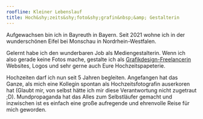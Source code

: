 ```yaml
---
roofline: Kleiner Lebenslauf
title: Hoch&shy;zeits&shy;foto&shy;grafin&nbsp;&amp; Gestalterin
---
```


Aufgewachsen bin ich in Bayreuth in Bayern. Seit 2021 wohne ich in der wunderschönen Eifel bei Monschau in Nordrhein-Westfalen.

Gelernt habe ich den wunderbaren Job als Mediengestalterin. Wenn ich also gerade keine Fotos mache, gestalte ich als <a class="underline" href="https://ironleaves-design.com" target="_blank">Grafikdesign-Freelancerin</a> Websites, Logos und sehr gerne auch Eure Hochzeitspapeterie.

Hochzeiten darf ich nun seit 5 Jahren begleiten. Angefangen hat das Ganze, als mich eine Kollegin spontan als Hochzeitsfotografin auserkoren hat (Glaubt mir, von selbst hätte ich mir diese Verantwortung nicht zugetraut ;D). Mundpropaganda hat das Alles zum Selbstläufer gemacht und inzwischen ist es einfach eine große aufregende und ehrenvolle Reise für mich geworden.
